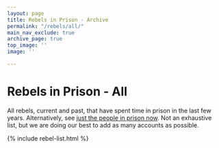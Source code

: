 ```yaml
---
layout: page
title: Rebels in Prison - Archive
permalink: "/rebels/all/"
main_nav_exclude: true
archive_page: true
top_image: ''
image: ''

---
```

# Rebels in Prison - All

All rebels, current and past, that have spent time in prison in the last few years. Alternatively, see [just the people in prison now](../). Not an exhaustive list, but we are doing our best to add as many accounts as possible.

{% include rebel-list.html %}